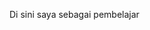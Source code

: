 Di sini saya sebagai pembelajar

<!---
HafsyahAyunita/HafsyahAyunita is a ✨ special ✨ repository because its `README.md` (this file) appears on your GitHub profile.
You can click the Preview link to take a look at your changes.
--->

